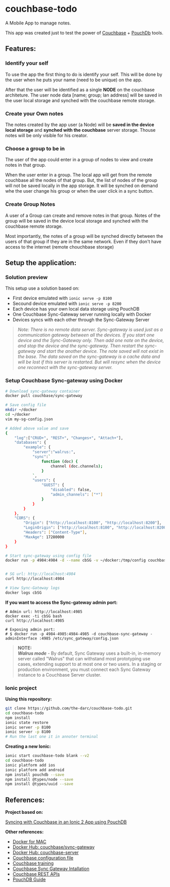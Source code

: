 # couchbase-todo

A Mobile App to manage notes.

This app was created just to test the  power of [Couchbase](couchbase.com) + [PouchDb](pouchdb.com) tools.

## Features:

### Identify your self

To use the app the first thing to do is identify your self. This will
be done by the user when he puts your name (need to be unique) on the app.

After that the user will be identified as a single **NODE** on the couchbase
architeture. The user node data [name; group; lan address] will be saved in
the user local storage and synched with the couchbase remote storage.

### Create your Own notes

The notes created by the app user (a Node) will be **saved in the device local
storage** and **synched with the couchbase** server storage. Thouse notes will be
only visible for his creator.

### Choose a group to be in

The user of the app could enter in a group of nodes to view and create notes in
that group.

When the user enter in a group. The local app will get from the remote couchbase
all the nodes of that group. But, the list of nodes of the group will not be saved
locally in the app storage. It will be synched on demand whe the user change his group
or when the user click in a sync button.

### Create Group Notes

A user of a Group can create and remove notes in that group. Notes of the group
will be saved in the device local storage and synched with the couchbase remote storage.

Most importantly, the notes of a group will be synched directly between the users
of that group if they are in the same network. Even if they don't have access to the 
internet (remote chouchbase storage)

## Setup the application:

### Solution preview

This setup use a solution based on:

- First device emulated with `ionic serve -p 8100`
- Secound device emulated with `ionic serve -p 8200`
- Each device has your own local data storage using PouchDB
- One Couchbase Sync-Gateway server running locally with Docker
- Devices syncs with each other through the Sync-Gateway Server 

> _Note: There is no remote data server. Sync-gateway is used just as a communication gateway between all the devices. If you start one device and the Sync-Gateway only. Then add one note on the device, and stop the device and the sync-gateway. Then restart the sync-gateway and start the another device. The note saved will not exist in the base. The data saved on the sync-gateway is a cache data and will be lost if this server is restarted. But will resync when the device one reconnect with the sync-gateway server._

### Setup Couchbase Sync-gateway using Docker

```bash
# Download sync-gateway container
docker pull couchbase/sync-gateway

# Save config file
mkdir ~/docker
cd ~/docker
vim my-sg-config.json

# Added above value and save
{
    "log":["CRUD+", "REST+", "Changes+", "Attach+"],
    "databases": {
        "example": {
            "server":"walrus:",
            "sync":`
                function (doc) {
                    channel (doc.channels);
                }
            `,
            "users": {
                "GUEST": {
                    "disabled": false,
                    "admin_channels": ["*"]
                }
            }
        }
    },
    "CORS": {
        "Origin": ["http://localhost:8100", "http://localhost:8200"],
        "LoginOrigin": ["http://localhost:8100", "http://localhost:8200"],
        "Headers": ["Content-Type"],
        "MaxAge": 17280000
    }
}

# Start sync-gateway using config file
docker run -p 4984:4984 -d --name cbSG -v ~/docker:/tmp/config couchbase/sync-gateway /tmp/config/my-sg-config.json


# SG url: http://localhost:4984
curl http://localhost:4984

# View Sync-Gateway logs
docker logs cbSG
```

**If you want to access the Sync-gateway admin port:**
```
# Admin url: http://localhost:4985
docker exec -ti cbSG bash
curl http://localhost:4985

# Exposing admin port:
# $ docker run -p 4984-4985:4984-4985 -d couchbase-sync-gateway -adminInterface :4985 /etc/sync_gateway/config.json
```

> **NOTE:**  
> _**Walrus mode**_ - By default, Sync Gateway uses a built-in, in-memory server called "Walrus" that can withstand most prototyping use cases, extending support to at most one or two users. In a staging or production environment, you must connect each Sync Gateway instance to a Couchbase Server cluster.

### Ionic project

**Using this repository:**
```bash
git clone https://github.com/the-darc/couchbase-todo.git
cd couchbase-todo
npm install
ionic state restore
ionic server -p 8100
ionic server -p 8100
# Run the last one it in annoter terminal
```

**Creating a new Ionic:**
```bash
ionic start couchbase-todo blank --v2
cd couchbase-todo
ionic platform add ios
ionic platform add android
npm install pouchdb --save
npm install @types/node --save
npm install @types/uuid --save
```

## References:

**Project based on:**

[Syncing with Couchbase in an Ionic 2 App using PouchDB](https://blog.couchbase.com/2017/january/syncing-with-couchbase-in-an-ionic-2-app-using-pouchdb)

**Other references:**

- [Docker for MAC](https://docs.docker.com/docker-for-mac/)
- [Docker Hub: couchbase/sync-gateway](https://hub.docker.com/r/couchbase/sync-gateway/)
- [Docker Hub: couchbase-server](https://hub.docker.com/_/couchbase/)
- [Couchbase configuration file](https://developer.couchbase.com/documentation/mobile/1.3/guides/sync-gateway/config-properties/index.html)
- [Couchbase training](http://training.couchbase.com/online)
- [Couchbase Sync Gateway Intallation](https://developer.couchbase.com/documentation/mobile/current/installation/sync-gateway/index.html)
- [Couchbase REST APIs](https://developer.couchbase.com/documentation/mobile/1.1.0/develop/references/sync-gateway/rest-api/index.html)
- [PouchDB Guide](https://pouchdb.com/guides/)
  
  
  
